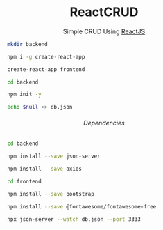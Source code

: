 <h1 align="center">ReactCRUD</h1>

<p align="center">Simple CRUD Using <a href="https://pt-br.reactjs.org">ReactJS</a></p>

```bash
    mkdir backend
```

```bash
    npm i -g create-react-app

    create-react-app frontend
```

```bash
    cd backend
```

```bash
    npm init -y

    echo $null >> db.json
```

<h6 align="center">Dependencies</h6>

```bash
    cd backend
```

```bash
    npm install --save json-server

    npm install --save axios
```

```bash
    cd frontend
```

```bash
    npm install --save bootstrap

    npm install --save @fortawesome/fontawesome-free
```

```bash
    npx json-server --watch db.json --port 3333
```